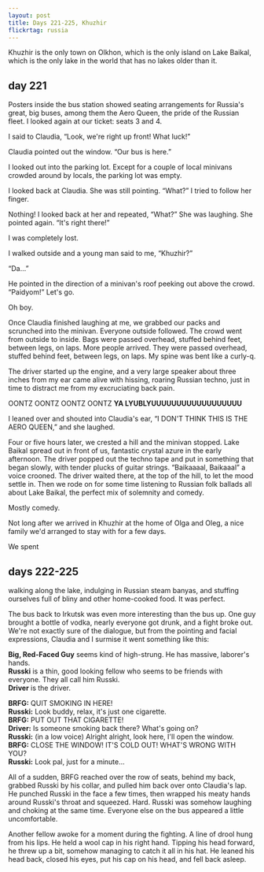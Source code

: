 ```yaml
---
layout: post
title: Days 221-225, Khuzhir
flickrtag: russia
---
```


Khuzhir is the only town on Olkhon, which is the only island on Lake Baikal, which is the only lake in the world that has no lakes older than it.

## day 221

Posters inside the bus station showed seating arrangements for Russia's great, big buses, among them the Aero Queen, the pride of the Russian fleet. I looked again at our ticket: seats 3 and 4.

I said to Claudia, “Look, we're right up front! What luck!”

Claudia pointed out the window. “Our bus is here.”

I looked out into the parking lot. Except for a couple of local minivans crowded around by locals, the parking lot was empty.

I looked back at Claudia. She was still pointing. “What?” I tried to follow her finger.

Nothing! I looked back at her and repeated, “What?” She was laughing. She pointed again. “It's right there!”

I was completely lost.

I walked outside and a young man said to me, “Khuzhir?”

“Da…”

He pointed in the direction of a minivan's roof peeking out above the crowd. “Paidyom!” Let's go.

Oh boy.

Once Claudia finished laughing at me, we grabbed our packs and scrunched into the minivan. Everyone outside followed. The crowd went from outside to inside. Bags were passed overhead, stuffed behind feet, between legs, on laps. More people arrived. They were passed overhead, stuffed behind feet, between legs, on laps. My spine was bent like a curly-q.

The driver started up the engine, and a very large speaker about three inches from my ear came alive with hissing, roaring Russian techno, just in time to distract me from my excruciating back pain.

OONTZ OONTZ OONTZ OONTZ **YA LYUBLYUUUUUUUUUUUUUUUUUU**

I leaned over and shouted into Claudia's ear, “I DON'T THINK THIS IS THE AERO QUEEN,” and she laughed.

Four or five hours later, we crested a hill and the minivan stopped. Lake Baikal spread out in front of us, fantastic crystal azure in the early afternoon. The driver popped out the techno tape and put in something that began slowly, with tender plucks of guitar strings. “Baikaaaal, Baikaaal” a voice crooned. The driver waited there, at the top of the hill, to let the mood settle in. Then we rode on for some time listening to Russian folk ballads all about Lake Baikal, the perfect mix of solemnity and comedy.

Mostly comedy.

Not long after we arrived in Khuzhir at the home of Olga and Oleg, a nice family we'd arranged to stay with for a few days.

We spent

## days 222-225

walking along the lake, indulging in Russian steam banyas, and stuffing ourselves full of bliny and other home-cooked food. It was perfect.

The bus back to Irkutsk was even more interesting than the bus up. One guy brought a bottle of vodka, nearly everyone got drunk, and a fight broke out. We're not exactly sure of the dialogue, but from the pointing and facial expressions, Claudia and I surmise it went something like this:

**Big, Red-Faced Guy** seems kind of high-strung. He has massive, laborer's hands.  
**Russki** is a thin, good looking fellow who seems to be friends with everyone. They all call him Russki.  
**Driver** is the driver.  

**BRFG:** QUIT SMOKING IN HERE!  
**Russki:** Look buddy, relax, it's just one cigarette.  
**BRFG:** PUT OUT THAT CIGARETTE!  
**Driver:** Is someone smoking back there? What's going on?  
**Russki:** (in a low voice) Alright alright, look here, I'll open the window.  
**BRFG:** CLOSE THE WINDOW! IT'S COLD OUT! WHAT'S WRONG WITH YOU?  
**Russki:** Look pal, just for a minute...  

All of a sudden, BRFG reached over the row of seats, behind my back, grabbed Russki by his collar, and pulled him back over onto Claudia's lap. He punched Russki in the face a few times, then wrapped his meaty hands around Russki's throat and squeezed. Hard. Russki was somehow laughing and choking at the same time. Everyone else on the bus appeared a little uncomfortable.

Another fellow awoke for a moment during the fighting. A line of drool hung from his lips. He held a wool cap in his right hand. Tipping his head forward, he threw up a bit, somehow managing to catch it all in his hat. He leaned his head back, closed his eyes, put his cap on his head, and fell back asleep.